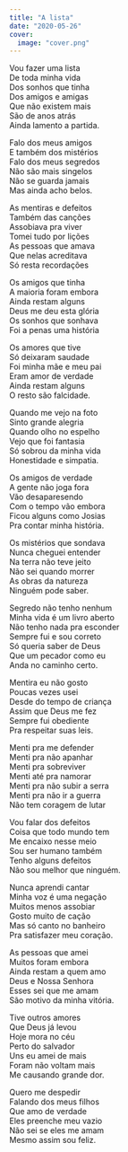 ```yaml
---
title: "A lista"
date: "2020-05-26"
cover:
  image: "cover.png"
---
```


Vou fazer uma lista  
De toda minha vida  
Dos sonhos que tinha  
Dos amigos e amigas  
Que não existem mais  
São de anos  atrás  
Ainda lamento a partida.  

Falo dos meus amigos  
E também dos mistérios  
Falo dos meus segredos  
Não são mais singelos  
Não se guarda jamais  
Mas  ainda acho belos.  

As mentiras e defeitos  
Também  das canções  
Assobiava pra viver  
Tomei tudo por lições  
As pessoas que amava  
Que nelas acreditava  
Só resta recordações  

Os amigos que tinha  
A maioria foram embora  
Ainda restam alguns  
Deus me deu esta glória  
Os sonhos que  sonhava  
Foi a penas uma história  

<!-- pagebreak -->

Os amores que tive  
Só deixaram saudade  
Foi minha mãe e meu pai  
Eram amor de verdade  
Ainda restam alguns  
O resto são falcidade.  

Quando me vejo na foto  
Sinto grande alegria  
Quando olho no espelho  
Vejo que foi fantasia  
Só sobrou da minha vida  
Honestidade e simpatia.  

Os amigos de verdade  
A gente não joga fora  
Vão desaparesendo  
Com o tempo vão embora  
Ficou alguns como Josias  
Pra contar minha história.  

Os mistérios que sondava  
Nunca cheguei entender  
Na terra não teve jeito  
Não sei quando morrer  
As obras da natureza  
Ninguém pode saber.  

<!-- pagebreak -->

Segredo não tenho nenhum  
Minha vida é um livro aberto  
Não tenho nada pra esconder  
Sempre fui e sou correto  
Só queria saber de Deus  
Que um pecador como eu  
Anda no caminho certo.  

Mentira eu não gosto  
Poucas vezes usei  
Desde do tempo de criança  
Assim que Deus me fez  
Sempre fui obediente  
Pra respeitar suas leis.  

Menti pra me defender  
Menti pra não apanhar  
Menti pra sobreviver  
Menti até pra namorar  
Menti pra não subir a serra  
Menti pra não ir a guerra  
Não tem coragem de lutar  

Vou falar dos defeitos  
Coisa que todo mundo tem  
Me encaixo nesse meio  
Sou ser humano também  
Tenho alguns defeitos  
Não sou melhor que ninguém.  

<!-- pagebreak -->

Nunca aprendi cantar  
Minha voz é uma negação  
Muitos menos assobiar  
Gosto muito de cação  
Mas só canto no banheiro  
Pra satisfazer meu coração.  

As pessoas que amei  
Muitos  foram embora  
Ainda restam a quem amo  
Deus e Nossa Senhora  
Esses sei que me amam  
São motivo da minha vitória.  

Tive outros amores  
Que Deus já levou  
Hoje mora no céu  
Perto do salvador  
Uns eu amei de mais  
Foram não voltam mais  
Me causando grande dor.  

Quero me despedir  
Falando dos meus filhos  
Que amo de verdade  
Eles preenche meu vazio  
Não sei se eles me amam  
Mesmo assim sou feliz.  
